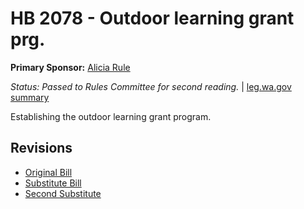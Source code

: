 # HB 2078 - Outdoor learning grant prg.
**Primary Sponsor:** [Alicia Rule](/person/leg/alicia.rule.md)

*Status: Passed to Rules Committee for second reading.* | [leg.wa.gov summary](https://app.leg.wa.gov/billsummary?BillNumber=2078&Year=2021)

Establishing the outdoor learning grant program.

## Revisions
* [Original Bill](1/)
* [Substitute Bill](S/)
* [Second Substitute](S2/)